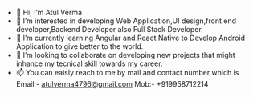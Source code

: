 - 👋 Hi, I’m Atul Verma
- 👀 I’m interested in developing Web Application,UI design,front end developer,Backend Developer also Full Stack Developer.
- 🌱 I’m currently learning Angular and React Native to Develop Android Application to give better to the world.
- 💞️ I’m looking to collaborate on developing new projects that might inhance my tecnical skill towards my career.
- 📫 You can eaisly reach to me by mail and contact number which is 
        Email:- atulverma4796@gmail.com
        Mob:- +919958712214

<!---
atulverma4796/atulverma4796 is a ✨ special ✨ repository because its `README.md` (this file) appears on your GitHub profile.
You can click the Preview link to take a look at your changes.
--->
